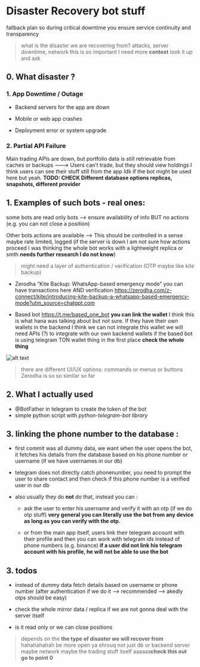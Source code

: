 # Disaster Recovery bot stuff

fallback plan so during critical downtime you ensure service continuity and transparency

> what is the disaster we are recovering from? attacks, server downtime, network this is so important I need more **context** look it up and ask

## 0. What disaster ?

### 1. App Downtime / Outage

- Backend servers for the app are down

- Mobile or web app crashes

- Deployment error or system upgrade

### 2. Partial API Failure

Main trading APIs are down, but portfolio data is still retrievable from caches or backups ---> Users can’t trade, but they should view holdings I think users can see their stuff still from the app Idk if the bot might be used here but yeah.
**TODO: CHECK Different database options replicas, snapshots, different provider**

## 1. Examples of such bots - real ones:

some bots are read only bots --> ensure availability of info BUT no actions (e.g. you can not close a position)

Other bots actions are available --> This should be controlled in a sense maybe rate limited, logged (if the server is down I am not sure how actions proceed I was thinking the whole bot works with a lightweight replica or smth **needs further research I do not know**)

> might need a layer of authentication / verification (OTP maybe like kite backup)

- Zerodha “Kite Backup: WhatsApp-based emergency mode” you can have transactions here AND verification https://zerodha.com/z-connect/kite/introducing-kite-backup-a-whatsapp-based-emergency-mode?utm_source=chatgpt.com

- Based bot
  https://t.me/based_one_bot
  **you can link the wallet** I think this is what hana was talking about but not sure. If they have their own wallets in the backend I think we can not integrate this wallet we will need APIs (?) to integrate with our own backend wallets if the based bot is using telegram TON wallet thing in the first place **check the whole thing**

![alt text](image.avif)

> there are different UI/UX options: commands or menus or buttons Zerodha is so so similar so far

## 2. What I actually used

- @BotFather in telegram to create the token of the bot
- simple python script with _python-telegram-bot library_



## 3. linking the phone number to the database :
 - first commit was all dummy data, we want when the user opens the bot, it fetches his details from the database based on his phone number or username (if we have usernames in our db)

 - telegram does not directly catch phonenumber, you need to prompt the user to share contact and then check if this phone number is a verified user in our db 

 - also usually they do **not** do that, instead you can : 
    - ask the user to enter his username and verify it with an otp (if we do otp stuff) 
    **very general you can literally use the bot from any device as long as you can verify with the otp.**

    - or from the main app itself, users link their telegram account with their profile and then you can work with telegram ids instead of phone numbers (e.g. binance)
    **if a user did not link his telegram account with his profile, he will not be able to use the bot**
    



## 3. todos

- instead of dummy data fetch details based on username or phone number (after authentication if we do it --> recommended --> akedly otps should be easy)

- check the whole mirror data / replica if we are not gonna deal with the server itself

- is it read only or we can close positions

> depends on the **the type of disaster we will recover from** hahahahahah be more open ya shrouq not just db or backend server maybe network maybe the trading stuff itself aaaaaa**check this out go to point 0**
